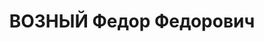 ---
title: ВОЗНЫЙ Федор Федорович
description: 'Род. в 1893, Одесская обл., г. Киров, украинец, член КП(б)У с 1924 по
  1937. Проживал: г. Харьков. 2 секр. Дзержин.РПК г.Харькова

  Арестован УНКВД по Харьков.обл. 17.08.1937. Обв. по ст. 54-8, 11 УК УССР. Приговор:
  ВК ВС СССР, 31.12.1937 – ВМН с конфискацией имущества. Расстрелян 31.12.1937.

  Реабилитирован Прокуратурой Харьковской обл. 17.08.1994'
---